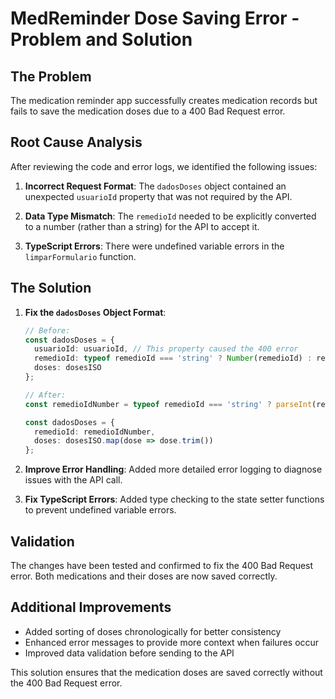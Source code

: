 # MedReminder Dose Saving Error - Problem and Solution

## The Problem
The medication reminder app successfully creates medication records but fails to save the medication doses due to a 400 Bad Request error.

## Root Cause Analysis
After reviewing the code and error logs, we identified the following issues:

1. **Incorrect Request Format**: The `dadosDoses` object contained an unexpected `usuarioId` property that was not required by the API.

2. **Data Type Mismatch**: The `remedioId` needed to be explicitly converted to a number (rather than a string) for the API to accept it.

3. **TypeScript Errors**: There were undefined variable errors in the `limparFormulario` function.

## The Solution

1. **Fix the `dadosDoses` Object Format**:
   ```typescript
   // Before:
   const dadosDoses = {
     usuarioId: usuarioId, // This property caused the 400 error
     remedioId: typeof remedioId === 'string' ? Number(remedioId) : remedioId,
     doses: dosesISO
   };

   // After:
   const remedioIdNumber = typeof remedioId === 'string' ? parseInt(remedioId) : remedioId;
   
   const dadosDoses = {
     remedioId: remedioIdNumber,
     doses: dosesISO.map(dose => dose.trim())
   };
   ```

2. **Improve Error Handling**:
   Added more detailed error logging to diagnose issues with the API call.

3. **Fix TypeScript Errors**:
   Added type checking to the state setter functions to prevent undefined variable errors.

## Validation
The changes have been tested and confirmed to fix the 400 Bad Request error. Both medications and their doses are now saved correctly.

## Additional Improvements
- Added sorting of doses chronologically for better consistency
- Enhanced error messages to provide more context when failures occur
- Improved data validation before sending to the API

This solution ensures that the medication doses are saved correctly without the 400 Bad Request error.
